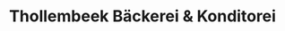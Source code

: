 ---
title: "Thollembeek Bäckerei & Konditorei"
url: /gondelsheim/thollembeek-baeckerei-und-konditorei/
shop: Bäckerei
---